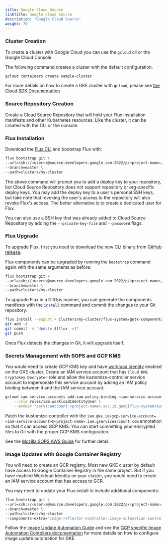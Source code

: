 ```yaml
---
title: Google Cloud Source
linkTitle: Google Cloud Source
description: "Google Cloud Source"
weight: 70
---
```


### Cluster Creation

To create a cluster with Google Cloud you can use the `gcloud` cli or the Google Cloud Console.

The following command creates a cluster with the default configuration.

```sh
gcloud containers create sample-cluster
```

For more details on how to create a GKE cluster with `gcloud`,
please see [the Cloud SDK Documentation](https://cloud.google.com/sdk/gcloud/reference/container/clusters/create)

### Source Repository Creation

Create a Cloud Source Repository that will hold your Flux installation manifests and other Kubernetes resources.
Like the cluster, it can be created with the CLI or the console.

### Flux Installation

Download the [Flux CLI](../installation#install-the-flux-cli) and bootstrap Flux with:

```sh
flux bootstrap git \
--url=ssh://<user>s@source.developers.google.com:2022/p/<project-name>/r/<repo-name> \
--branch=master \
--path=clusters/my-cluster
```

The above command will prompt you to add a deploy key to your repository, but Cloud Source Repository
does not support repository or org-specific deploy keys. You may add the deploy key to a user's
personal SSH keys, but take note that revoking the user's access to the repository will
also revoke Flux's access. The better alternative is to create a dedicated user for Flux.

You can also use a SSH key that was already added to Cloud Source Repository
by adding the `--private-key-file` and `--password` flags.

### Flux Upgrade

To upgrade Flux, first you need to download the new CLI binary
from [GitHub release](../../installation#install-the-flux-cli).

Flux components can be upgraded by running the `bootstrap` command again with the same arguments as before:

```sh
flux bootstrap git \
--url=ssh://<user>s@source.developers.google.com:2022/p/<project-name>/r/<repo-name> \
--branch=master \
--path=clusters/my-cluster
```

To upgrade Flux in a GitOps manner, you can generate the components manifests with the `install` command
and commit the changes to your Git repository:

```sh
flux install --export > clusters/my-cluster/flux-system/gotk-components.yaml
git add -A
git commit -m "Update $(flux -v)"
git push
```

Once Flux detects the changes in Git, it will upgrade itself.

### Secrets Management with SOPS and GCP KMS

You would need to create GCP KMS key and have
[workload identity](https://cloud.google.com/kubernetes-engine/docs/how-to/workload-identity) enabled on the GKE cluster. 
Create an IAM service account that has `Cloud KMS CryptoKey Decrypter` role and allow the kustomize-controller
service account to impersonate this service account by adding an IAM policy binding between it and the IAM service account.

```sh
gcloud iam service-accounts add-iam-policy-binding <iam-service-account>@<project-name>.iam.gserviceaccount.com \
    --role roles/iam.workloadIdentityUser \
    --member "serviceAccount:<project-name>.svc.id.goog[flux-system/kustomize-controller]"
```

Patch the kustomize-controller with the
`iam.gke.io/gcp-service-account=<iam-service-account>@<project-name>.iam.gserviceaccount.com`
annotation so that it can access GCP KMS.
You can start committing your encrypted files to Git with the proper GCP KMS configuration.

See the [Mozilla SOPS AWS Guide](../../guides/mozilla-sops#google-cloud) for further detail.

### Image Updates with Google Container Registry

You will need to create an GCR registry. Most new GKE cluster by default have access to
Google Container Registry in the same project.
But if you have enabled Workload Identity on your cluster,
you would need to create an IAM service account that has access to GCR.

You may need to update your Flux install to include additional components:

```sh
flux bootstrap git \
--url=ssh://<user>s@source.developers.google.com:2022/p/<project-name>/r/<repo-name> \
--branch=master \
--path=clusters/my-cluster
--components-extra="image-reflector-controller,image-automation-controller"
```

Follow the [Image Update Automation Guide](../../guides/image-update) and see the
[GCP specific Image Automation Contollers documentation](../../components/image/imagerepositories/#gcp)
for more details on how to configure image update automation for GKE.
